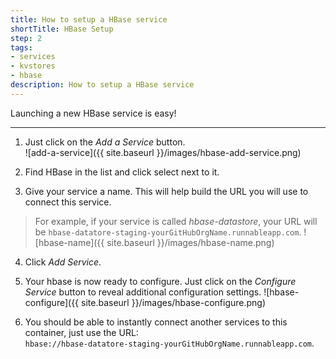 ```yaml
---
title: How to setup a HBase service
shortTitle: HBase Setup
step: 2
tags:
- services
- kvstores
- hbase
description: How to setup a HBase service
---
```


Launching a new HBase service is easy!

---

1. Just click on the *Add a Service* button.  
  ![add-a-service]({{ site.baseurl }}/images/hbase-add-service.png)

2. Find HBase in the list and click select next to it.

3. Give your service a name. This will help build the URL you will use to connect this service.
  > For example, if your service is called *hbase-datastore*, your URL will be `hbase-datatore-staging-yourGitHubOrgName.runnableapp.com`.
  ![hbase-name]({{ site.baseurl }}/images/hbase-name.png)

4. Click *Add Service*.

5. Your hbase is now ready to configure. Just click on the *Configure Service* button to reveal additional configuration settings.
  ![hbase-configure]({{ site.baseurl }}/images/hbase-configure.png)

6. You should be able to instantly connect another services to this container, just use the URL:  
    `hbase://hbase-datatore-staging-yourGitHubOrgName.runnableapp.com`.
